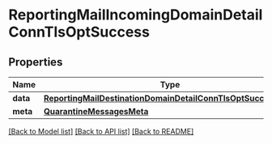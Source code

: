 # ReportingMailIncomingDomainDetailConnTlsOptSuccess

## Properties
Name | Type | Description | Notes
------------ | ------------- | ------------- | -------------
**data** | [**ReportingMailDestinationDomainDetailConnTlsOptSuccessData**](ReportingMailDestinationDomainDetailConnTlsOptSuccessData.md) |  | [optional] 
**meta** | [**QuarantineMessagesMeta**](QuarantineMessagesMeta.md) |  | [optional] 

[[Back to Model list]](../README.md#documentation-for-models) [[Back to API list]](../README.md#documentation-for-api-endpoints) [[Back to README]](../README.md)

